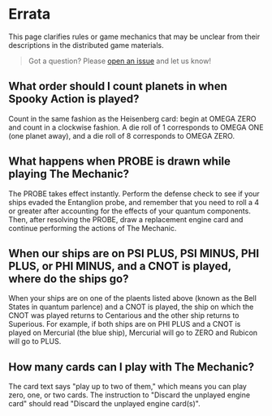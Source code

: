 # Errata
This page clarifies rules or game mechanics that may be unclear from their descriptions in the distributed game materials.

> Got a question? Please [open an issue](../../../issues) and let us know!

## What order should I count planets in when Spooky Action is played?
Count in the same fashion as the Heisenberg card: begin at OMEGA ZERO and count in a clockwise fashion. A die roll of 1 corresponds to OMEGA ONE (one planet away), and a die roll of 8 corresponds to OMEGA ZERO.

## What happens when PROBE is drawn while playing The Mechanic?
The PROBE takes effect instantly. Perform the defense check to see if your ships evaded the Entanglion probe, and remember that you need to roll a 4 or greater after accounting for the effects of your quantum components. Then, after resolving the PROBE, draw a replacement engine card and continue performing the actions of The Mechanic.

## When our ships are on PSI PLUS, PSI MINUS, PHI PLUS, or PHI MINUS, and a CNOT is played, where do the ships go?
When your ships are on one of the plaents listed above (known as the Bell States in quantum parlence) and a CNOT is played, the ship on which the CNOT was played returns to Centarious and the other ship returns to Superious. For example, if both ships are on PHI PLUS and a CNOT is played on Mercurial (the blue ship), Mercurial will go to ZERO and Rubicon will go to PLUS.

## How many cards can I play with The Mechanic?
The card text says "play up to two of them," which means you can play zero, one, or two cards. The instruction to "Discard the unplayed engine card" should read "Discard the unplayed engine card(s)".
